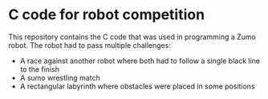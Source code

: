 # C code for robot competition

This repository contains the C code that was used in programming a Zumo robot. The robot had to pass multiple challenges:
- A race against another robot where both had to follow a single black line to the finish
- A sumo wrestling match
- A rectangular labyrinth where obstacles were placed in some positions
